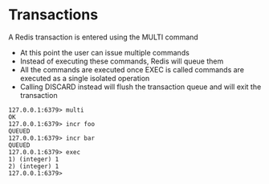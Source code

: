 # Transactions

A Redis transaction is entered using the MULTI command 

-  At this point the user can issue multiple commands 
-  Instead of executing these commands, Redis will queue them 
-  All the commands are executed once EXEC is called 
    commands are executed as a single isolated operation
-  Calling DISCARD instead will flush the transaction queue and will exit the transaction

```
127.0.0.1:6379> multi
OK
127.0.0.1:6379> incr foo
QUEUED
127.0.0.1:6379> incr bar
QUEUED
127.0.0.1:6379> exec
1) (integer) 1
2) (integer) 1
127.0.0.1:6379> 
```
